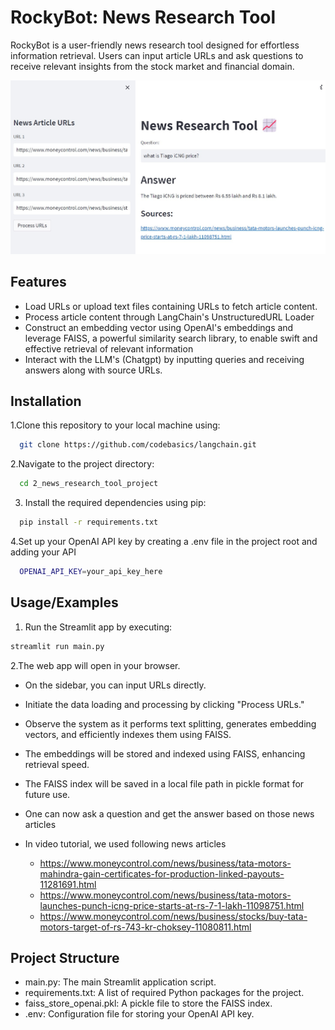 
# RockyBot: News Research Tool

RockyBot is a user-friendly news research tool designed for effortless information retrieval. Users can input article URLs and ask questions to receive relevant insights from the stock market and financial domain.

![](rockybot.jpg)

## Features

- Load URLs or upload text files containing URLs to fetch article content.
- Process article content through LangChain's UnstructuredURL Loader
- Construct an embedding vector using OpenAI's embeddings and leverage FAISS, a powerful similarity search library, to enable swift and effective retrieval of relevant information
- Interact with the LLM's (Chatgpt) by inputting queries and receiving answers along with source URLs.

## Installation

1.Clone this repository to your local machine using:

```bash
  git clone https://github.com/codebasics/langchain.git
```

2.Navigate to the project directory:

```bash
  cd 2_news_research_tool_project
```

3. Install the required dependencies using pip:

```bash
  pip install -r requirements.txt
```

4.Set up your OpenAI API key by creating a .env file in the project root and adding your API

```bash
  OPENAI_API_KEY=your_api_key_here
```

## Usage/Examples

1. Run the Streamlit app by executing:

```bash
streamlit run main.py

```

2.The web app will open in your browser.

- On the sidebar, you can input URLs directly.

- Initiate the data loading and processing by clicking "Process URLs."

- Observe the system as it performs text splitting, generates embedding vectors, and efficiently indexes them using FAISS.

- The embeddings will be stored and indexed using FAISS, enhancing retrieval speed.

- The FAISS index will be saved in a local file path in pickle format for future use.
- One can now ask a question and get the answer based on those news articles
- In video tutorial, we used following news articles
  - <https://www.moneycontrol.com/news/business/tata-motors-mahindra-gain-certificates-for-production-linked-payouts-11281691.html>
  - <https://www.moneycontrol.com/news/business/tata-motors-launches-punch-icng-price-starts-at-rs-7-1-lakh-11098751.html>
  - <https://www.moneycontrol.com/news/business/stocks/buy-tata-motors-target-of-rs-743-kr-choksey-11080811.html>

## Project Structure

- main.py: The main Streamlit application script.
- requirements.txt: A list of required Python packages for the project.
- faiss_store_openai.pkl: A pickle file to store the FAISS index.
- .env: Configuration file for storing your OpenAI API key.
